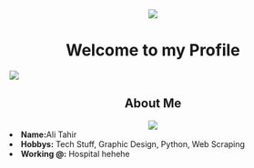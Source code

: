 <body>
<div align='center'>
 <img src='https://i.pinimg.com/originals/b8/32/02/b832028c117cb548614cbea10f0153dc.gif' align='center'>
 <h1 align="center">Welcome to my Profile</h1>
</div>
 <img src="https://lanyard.cnrad.dev/api/190842306818080769?idleMessage=Apparently%20in%20Med%20School&animated=true&theme=dark&borderRadius=20&hideBadges=true&hideDiscrim=true&bg=212121">


<div>
<h2 align="center"> About Me </h2>
  <div align="center">
<img src="https://i.pinimg.com/originals/73/5d/73/735d73725f77188e554756b5e11a2bf1.gif">
  </div>
<li>
 <b>Name:</b>Ali Tahir</li>

<li>
<b>Hobbys:</b> Tech Stuff, Graphic Design, Python, Web Scraping
</li>
<li>
<b>Working @:</b> Hospital hehehe
</li>
<br><br><br>
</div>
<div>

</body>

